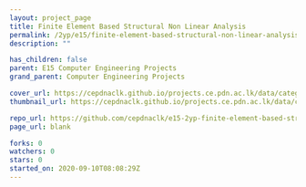 ```yaml
---
layout: project_page
title: Finite Element Based Structural Non Linear Analysis
permalink: /2yp/e15/finite-element-based-structural-non-linear-analysis
description: ""

has_children: false
parent: E15 Computer Engineering Projects
grand_parent: Computer Engineering Projects

cover_url: https://cepdnaclk.github.io/projects.ce.pdn.ac.lk/data/categories/2yp/cover_page.jpg
thumbnail_url: https://cepdnaclk.github.io/projects.ce.pdn.ac.lk/data/categories/2yp/thumbnail.jpg

repo_url: https://github.com/cepdnaclk/e15-2yp-finite-element-based-structural-non-linear-analysis
page_url: blank

forks: 0
watchers: 0
stars: 0
started_on: 2020-09-10T08:08:29Z
---
```



